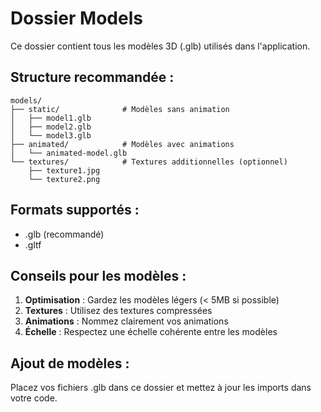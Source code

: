 # Dossier Models

Ce dossier contient tous les modèles 3D (.glb) utilisés dans l'application.

## Structure recommandée :

```
models/
├── static/              # Modèles sans animation
│   ├── model1.glb
│   ├── model2.glb
│   └── model3.glb
├── animated/            # Modèles avec animations
│   └── animated-model.glb
└── textures/            # Textures additionnelles (optionnel)
    ├── texture1.jpg
    └── texture2.png
```

## Formats supportés :
- .glb (recommandé)
- .gltf

## Conseils pour les modèles :
1. **Optimisation** : Gardez les modèles légers (< 5MB si possible)
2. **Textures** : Utilisez des textures compressées
3. **Animations** : Nommez clairement vos animations
4. **Échelle** : Respectez une échelle cohérente entre les modèles

## Ajout de modèles :
Placez vos fichiers .glb dans ce dossier et mettez à jour les imports dans votre code.

